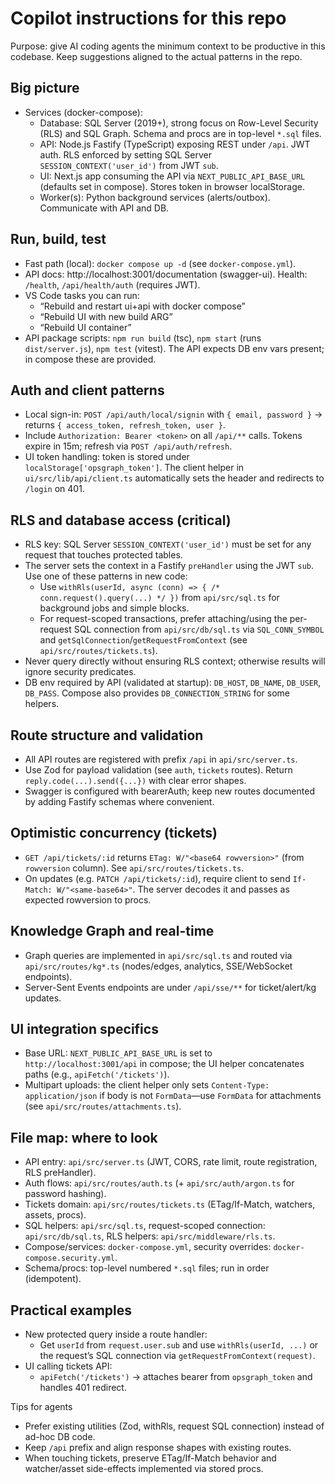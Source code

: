 # Copilot instructions for this repo

Purpose: give AI coding agents the minimum context to be productive in this codebase. Keep suggestions aligned to the actual patterns in the repo.

## Big picture

- Services (docker-compose):
  - Database: SQL Server (2019+), strong focus on Row-Level Security (RLS) and SQL Graph. Schema and procs are in top-level `*.sql` files.
  - API: Node.js Fastify (TypeScript) exposing REST under `/api`. JWT auth. RLS enforced by setting SQL Server `SESSION_CONTEXT('user_id')` from JWT `sub`.
  - UI: Next.js app consuming the API via `NEXT_PUBLIC_API_BASE_URL` (defaults set in compose). Stores token in browser localStorage.
  - Worker(s): Python background services (alerts/outbox). Communicate with API and DB.

## Run, build, test

- Fast path (local): `docker compose up -d` (see `docker-compose.yml`).
- API docs: http://localhost:3001/documentation (swagger-ui). Health: `/health`, `/api/health/auth` (requires JWT).
- VS Code tasks you can run:
  - “Rebuild and restart ui+api with docker compose”
  - “Rebuild UI with new build ARG”
  - “Rebuild UI container”
- API package scripts: `npm run build` (tsc), `npm start` (runs `dist/server.js`), `npm test` (vitest). The API expects DB env vars present; in compose these are provided.

## Auth and client patterns

- Local sign-in: `POST /api/auth/local/signin` with `{ email, password }` → returns `{ access_token, refresh_token, user }`.
- Include `Authorization: Bearer <token>` on all `/api/**` calls. Tokens expire in 15m; refresh via `POST /api/auth/refresh`.
- UI token handling: token is stored under `localStorage['opsgraph_token']`. The client helper in `ui/src/lib/api/client.ts` automatically sets the header and redirects to `/login` on 401.

## RLS and database access (critical)

- RLS key: SQL Server `SESSION_CONTEXT('user_id')` must be set for any request that touches protected tables.
- The server sets the context in a Fastify `preHandler` using the JWT `sub`. Use one of these patterns in new code:
  - Use `withRls(userId, async (conn) => { /* conn.request().query(...) */ })` from `api/src/sql.ts` for background jobs and simple blocks.
  - For request-scoped transactions, prefer attaching/using the per-request SQL connection from `api/src/db/sql.ts` via `SQL_CONN_SYMBOL` and `getSqlConnection`/`getRequestFromContext` (see `api/src/routes/tickets.ts`).
- Never query directly without ensuring RLS context; otherwise results will ignore security predicates.
- DB env required by API (validated at startup): `DB_HOST`, `DB_NAME`, `DB_USER`, `DB_PASS`. Compose also provides `DB_CONNECTION_STRING` for some helpers.

## Route structure and validation

- All API routes are registered with prefix `/api` in `api/src/server.ts`.
- Use Zod for payload validation (see `auth`, `tickets` routes). Return `reply.code(...).send({...})` with clear error shapes.
- Swagger is configured with bearerAuth; keep new routes documented by adding Fastify schemas where convenient.

## Optimistic concurrency (tickets)

- `GET /api/tickets/:id` returns `ETag: W/"<base64 rowversion>"` (from `rowversion` column). See `api/src/routes/tickets.ts`.
- On updates (e.g. `PATCH /api/tickets/:id`), require client to send `If-Match: W/"<same-base64>"`. The server decodes it and passes as expected rowversion to procs.

## Knowledge Graph and real-time

- Graph queries are implemented in `api/src/sql.ts` and routed via `api/src/routes/kg*.ts` (nodes/edges, analytics, SSE/WebSocket endpoints).
- Server-Sent Events endpoints are under `/api/sse/**` for ticket/alert/kg updates.

## UI integration specifics

- Base URL: `NEXT_PUBLIC_API_BASE_URL` is set to `http://localhost:3001/api` in compose; the UI helper concatenates paths (e.g., `apiFetch('/tickets')`).
- Multipart uploads: the client helper only sets `Content-Type: application/json` if body is not `FormData`—use `FormData` for attachments (see `api/src/routes/attachments.ts`).

## File map: where to look

- API entry: `api/src/server.ts` (JWT, CORS, rate limit, route registration, RLS preHandler).
- Auth flows: `api/src/routes/auth.ts` (+ `api/src/auth/argon.ts` for password hashing).
- Tickets domain: `api/src/routes/tickets.ts` (ETag/If-Match, watchers, assets, procs).
- SQL helpers: `api/src/sql.ts`, request-scoped connection: `api/src/db/sql.ts`, RLS helpers: `api/src/middleware/rls.ts`.
- Compose/services: `docker-compose.yml`, security overrides: `docker-compose.security.yml`.
- Schema/procs: top-level numbered `*.sql` files; run in order (idempotent).

## Practical examples

- New protected query inside a route handler:
  - Get `userId` from `request.user.sub` and use `withRls(userId, ...)` or the request’s SQL connection via `getRequestFromContext(request)`.
- UI calling tickets API:
  - `apiFetch('/tickets')` → attaches bearer from `opsgraph_token` and handles 401 redirect.

Tips for agents
- Prefer existing utilities (Zod, withRls, request SQL connection) instead of ad-hoc DB code.
- Keep `/api` prefix and align response shapes with existing routes.
- When touching tickets, preserve ETag/If-Match behavior and watcher/asset side-effects implemented via stored procs.
